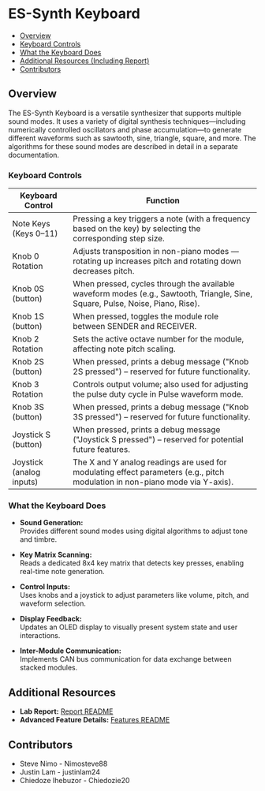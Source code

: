 # ES-Synth Keyboard

- [Overview](#overview)
- [Keyboard Controls](#keyboard-controls)
- [What the Keyboard Does](#what-the-keyboard-does)
- [Additional Resources (Including Report)](#additional-resources)
- [Contributors](#contributors)

## Overview

The ES-Synth Keyboard is a versatile synthesizer that supports multiple sound modes. It uses a variety of digital synthesis techniques—including numerically controlled oscillators and phase accumulation—to generate different waveforms such as sawtooth, sine, triangle, square, and more. The algorithms for these sound modes are described in detail in a separate documentation.

### Keyboard Controls

| Keyboard Control         | Function                                                                                                                 |
|--------------------------|--------------------------------------------------------------------------------------------------------------------------|
| Note Keys (Keys 0–11)    | Pressing a key triggers a note (with a frequency based on the key) by selecting the corresponding step size.            |
| Knob 0 Rotation          | Adjusts transposition in non-piano modes — rotating up increases pitch and rotating down decreases pitch.              |
| Knob 0S (button)         | When pressed, cycles through the available waveform modes (e.g., Sawtooth, Triangle, Sine, Square, Pulse, Noise, Piano, Rise). |
| Knob 1S (button)         | When pressed, toggles the module role between SENDER and RECEIVER.                                                      |
| Knob 2 Rotation          | Sets the active octave number for the module, affecting note pitch scaling.                                             |
| Knob 2S (button)         | When pressed, prints a debug message ("Knob 2S pressed") – reserved for future functionality.                           |
| Knob 3 Rotation          | Controls output volume; also used for adjusting the pulse duty cycle in Pulse waveform mode.                             |
| Knob 3S (button)         | When pressed, prints a debug message ("Knob 3S pressed") – reserved for future functionality.                           |
| Joystick S (button)      | When pressed, prints a debug message ("Joystick S pressed") – reserved for potential future features.                    |
| Joystick (analog inputs) | The X and Y analog readings are used for modulating effect parameters (e.g., pitch modulation in non-piano mode via Y-axis).|


### What the Keyboard Does

- **Sound Generation:**  
  Provides different sound modes using digital algorithms to adjust tone and timbre.

- **Key Matrix Scanning:**  
  Reads a dedicated 8x4 key matrix that detects key presses, enabling real-time note generation.

- **Control Inputs:**  
  Uses knobs and a joystick to adjust parameters like volume, pitch, and waveform selection.

- **Display Feedback:**  
  Updates an OLED display to visually present system state and user interactions.

- **Inter-Module Communication:**  
  Implements CAN bus communication for data exchange between stacked modules.

## Additional Resources

- **Lab Report:** [Report README](readmeFolder/Report.md)  
- **Advanced Feature Details:** [Features README](readmeFolder/Features.md)


## Contributors
- Steve Nimo - Nimosteve88
- Justin Lam - justinlam24
- Chiedoze Ihebuzor - Chiedozie20
